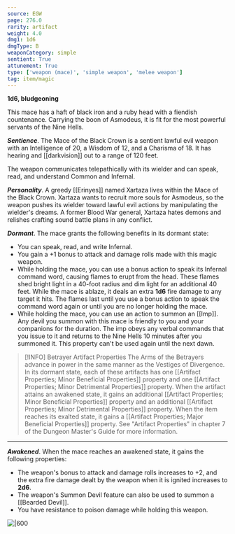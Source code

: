 ```yaml
---
source: EGW
page: 276.0
rarity: artifact
weight: 4.0
dmg1: 1d6
dmgType: B
weaponCategory: simple
sentient: True
attunement: True
type: ['weapon (mace)', 'simple weapon', 'melee weapon']
tag: item/magic
---
```


**1d6, bludgeoning**

This mace has a haft of black iron and a ruby head with a fiendish countenance. Carrying the boon of Asmodeus, it is fit for the most powerful servants of the Nine Hells.

**_Sentience_**. The Mace of the Black Crown is a sentient lawful evil weapon with an Intelligence of 20, a Wisdom of 12, and a Charisma of 18. It has hearing and [[darkvision]] out to a range of 120 feet.

The weapon communicates telepathically with its wielder and can speak, read, and understand Common and Infernal.

**_Personality_**. A greedy [[Erinyes]] named Xartaza lives within the Mace of the Black Crown. Xartaza wants to recruit more souls for Asmodeus, so the weapon pushes its wielder toward lawful evil actions by manipulating the wielder's dreams. A former Blood War general, Xartaza hates demons and relishes crafting sound battle plans in any conflict.

**_Dormant_**. The mace grants the following benefits in its dormant state:

- You can speak, read, and write Infernal.
- You gain a +1 bonus to attack and damage rolls made with this magic weapon.
- While holding the mace, you can use a bonus action to speak its Infernal command word, causing flames to erupt from the head. These flames shed bright light in a 40-foot radius and dim light for an additional 40 feet. While the mace is ablaze, it deals an extra **1d6** fire damage to any target it hits. The flames last until you use a bonus action to speak the command word again or until you are no longer holding the mace.
- While holding the mace, you can use an action to summon an [[Imp]]. Any devil you summon with this mace is friendly to you and your companions for the duration. The imp obeys any verbal commands that you issue to it and returns to the Nine Hells 10 minutes after you summoned it. This property can't be used again until the next dawn.


> [!INFO] Betrayer Artifact Properties
>The Arms of the Betrayers advance in power in the same manner as the Vestiges of Divergence. In its dormant state, each of these artifacts has one [[Artifact Properties; Minor Beneficial Properties]] property and one [[Artifact Properties; Minor Detrimental Properties]] property. When the artifact attains an awakened state, it gains an additional [[Artifact Properties; Minor Beneficial Properties]] property and an additional [[Artifact Properties; Minor Detrimental Properties]] property. When the item reaches its exalted state, it gains a [[Artifact Properties; Major Beneficial Properties]] property. See "Artifact Properties" in chapter 7 of the Dungeon Master's Guide for more information.

---

**_Awakened_**. When the mace reaches an awakened state, it gains the following properties:

- The weapon's bonus to attack and damage rolls increases to +2, and the extra fire damage dealt by the weapon when it is ignited increases to **2d6**.
- The weapon's Summon Devil feature can also be used to summon a [[Bearded Devil]].
- You have resistance to poison damage while holding this weapon.


![|600]()